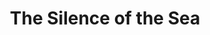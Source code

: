 ---
title: "The Silence of the Sea"
year: 1949
rating: 3
stars: "★★★"
rewatched: false
permalink: "the-silence-of-the-sea"
watched_on: 2024-05-24
---